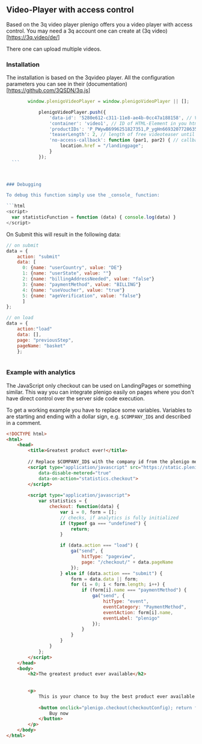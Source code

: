## Video-Player with access control

Based on the 3q video player plenigo offers you a video player with access control. You may need a 3q account one can create at (3q video)[https://3q.video/de/]

There one can upload multiple videos.


### Installation

The installation is based on the 3qvideo player. All the configuration parameters you can see in their (documentation)[https://github.com/3QSDN/3q.js]
```javascript
        window.plenigoVideoPlayer = window.plenigoVideoPlayer || [];

            plenigoVideoPlayer.push({
                'data-id': '5280e612-c311-11e8-ae4b-0cc47a188158', // Video ID from 3q backend
                'container': 'video1', // ID of HTML-Element in you html page
                'productIDs': 'P_PWywB6996251827351,P_ygHn66932077286351', // lst of plenigo product IDs to check access against
                'teaserLength': 2, // length of free videoteaser until video is stopped
                'no-access-callback': function (par1, par2) { // callbackfunction we call, if customer has no access
                    location.href = "/landingpage";
                }
            });
  ```
 


### Debugging

To debug this function simply use the _console_ function:

```html
<script>
  var statisticFunction = function (data) { console.log(data) }
</script>
```
On Submit this will result in the following data:
```javascript
// on submit
data = {
    action: "submit"
    data: [
      0: {name: "userCountry", value: "DE"}
      1: {name: "userState", value: ""}
      2: {name: "billingAddressNeeded", value: "false"}
      3: {name: "paymentMethod", value: "BILLING"}
      4: {name: "useVoucher", value: "true"}
      5: {name: "ageVerification", value: "false"}
      ]
};

// on load
data = { 
    action:"load"
    data: [],
    page: "previousStep",
    pageName: "basket"
    };
    
```

### Example with analytics

The JavaScript only checkout can be used on LandingPages or something similar. This way you can integrate plenigo easily
on pages where you don't have direct control over the server side code execution.

To get a working example you have to replace some variables. Variables to are starting and ending with a dollar sign, e.g.
`$COMPANY_ID$` and described in a comment.

```html
<!DOCTYPE html>
<html>
    <head>
        <title>Greatest product ever!</title>
    
        // Replace $COMPANY_ID$ with the company id from the plenigo merchant backend. 
        <script type="application/javascript" src="https://static.plenigo.com/static_resources/javascript/$COMPANY_ID$/plenigo_sdk.min.js"
            data-disable-metered="true"
            data-on-action="statistics.checkout">
        </script>
        
        <script type="application/javascript">
            var statistics = {
                checkout: function(data) {
                    var i = 0, form = [];
                    // checks, if analytics is fully initialized
                    if (typeof ga === "undefined") {
                        return;
                    }

                    if (data.action === "load") {
                        ga("send", {
                            hitType: "pageview",
                            page: "/checkout/" + data.pageName
                        });
                    } else if (data.action === "submit") {
                        form = data.data || form;
                        for (i = 0; i < form.length; i++) {
                            if (form[i].name === "paymentMethod") {
                                ga("send", {
                                    hitType: "event",
                                    eventCategory: "PaymentMethod",
                                    eventAction: form[i].name,
                                    eventLabel: "plenigo"
                                });
                            }
                        }
                    }
                }
            };
        </script>
    </head>
    <body>
        <h2>The greatest product ever available</h2>
        
        
        <p>
            This is your chance to buy the best product ever available!
            
            <button onclick="plenigo.checkout(checkoutConfig); return false;">
                Buy now
            </button>
        </p>
    </body>
</html>
```

